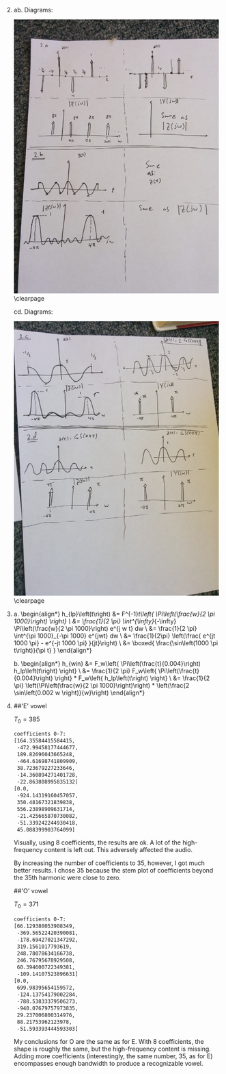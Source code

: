<!--
The latex template is in default.latex.

To render to PDF, install pandoc and latex. Then, run make.
-->
2)  ab.  Diagrams:

    ![Parts a) and b)](2ab.jpg) \clearpage
    
    cd. Diagrams:
    
    ![Parts c) and d)](2cd.jpg) \clearpage

3)  a.  \begin{align*}
            h_{lp}\left(t\right) &= 
                F^{-1}_t\left\{
                    \Pi\left(\frac{w}{2 \pi 1000}\right)
                \right\} \\
            &= \frac{1}{2 \pi} 
                \int^{\infty}_{-\infty} 
                    \Pi\left(\frac{w}{2 \pi 1000}\right) 
                    e^{j w t} 
                dw \\ 
            &= \frac{1}{2 \pi}
                \int^{\pi 1000}_{-\pi 1000} e^{jwt} dw \\ 
            &= \frac{1}{2\pi} 
                \left(\frac{
                    e^{jt 1000 \pi} - 
                    e^{-jt 1000 \pi}
                }{jt}\right) \\
            &= \boxed{
                    \frac{\sin\left(1000 \pi t\right)}{\pi t}
                }
        \end{align*}
    
    b.  \begin{align*}
            h_{win} &= F_w\left\{
                    \Pi\left(\frac{t}{0.004}\right) 
                    h_lp\left(t\right)
                \right\} \\
            &= \frac{1}{2 \pi} 
                F_w\left\{
                    \Pi\left(\frac{t}{0.004}\right)
                \right\} * 
                F_w\left\{
                    h_lp\left(t\right)
                \right\} \\
            &= \frac{1}{2 \pi} 
                \left(\Pi\left(\frac{w}{2 \pi 1000}\right)\right) * 
                \left(\frac{2 \sin\left(0.002 w \right)}{w}\right)
        \end{align*}

5) 
    ##'E' vowel
    
    $T_0 = 385$
    
    ```
    coefficients 0-7:
    [164.35584415584415,
     -472.99458177444677,
     189.82696043665248,
     -464.61698741809909,
     38.723679227233646,
     -14.360894271401728,
     -22.863808995835132]
    [0.0,
     -924.14319160457057,
     350.48167321839838,
     556.23898909631714,
     -21.425665870730082,
     -51.339242244930418,
     45.088399903764099]
    ```
    
    Visually, using 8 coefficients, the results are ok. A lot of the high-frequency content is 
    left out. This adversely affected the audio.
    
    By increasing the number of coefficients to 35, however, I got much
    better results. I chose 35 because the stem plot of coefficients beyond
    the 35th harmonic were close to zero.
    
    ##'O' vowel
    
    $T_0 = 371$
    
    ```
    coefficients 0-7:
    [66.129380053908349,
     -369.56522420390081,
     -178.69427021347292,
     319.1561017793619,
     248.78078634166738,
     246.76795678929508,
     60.394600722349381,
     -109.14107523896631]
    [0.0,
     699.98395654159572,
     -124.13754179002284,
     -788.53833379506273,
     -940.07679757973835,
     29.237006800314976,
     88.21753962123978,
     -51.593393444593303]
    ```
    
    My conclusions for O are the same as for E. With 8 coefficients, the 
    shape is roughly the same, but the high-frequency content is missing.
    Adding more coefficients (interestingly, the same number, 35, as for E)
    encompasses enough bandwidth to produce a recognizable vowel.
    
